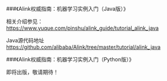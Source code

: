 
###《Alink权威指南：机器学习实例入门（Java版）》


相关介绍参见：https://www.yuque.com/pinshu/alink_guide/tutorial_alink_java

Java源代码地址 https://github.com/alibaba/Alink/tree/master/tutorial/alink_java


###《Alink权威指南：机器学习实例入门（Python版）》

即将出版，敬请期待！
